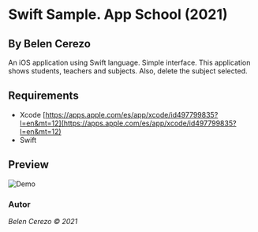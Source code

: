 # Swift Sample. App School (2021)
## By Belen Cerezo

An iOS application using Swift language. Simple interface. This application shows students, teachers and subjects. Also, delete the subject selected.

## Requirements
* Xcode [https://apps.apple.com/es/app/xcode/id497799835?l=en&mt=12](https://apps.apple.com/es/app/xcode/id497799835?l=en&mt=12)
* Swift

## Preview

![Demo](./demoSchool.gif)


### Autor
*Belen Cerezo © 2021*
